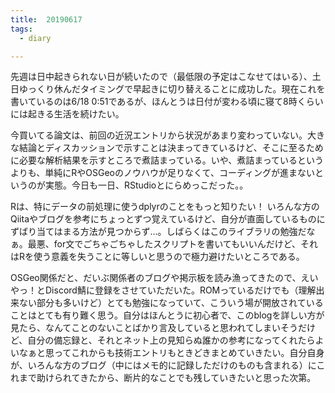 ```yaml
---
title:  20190617
tags:
  - diary

---
```


先週は日中起きられない日が続いたので（最低限の予定はこなせてはいる）、土日ゆっくり休んだタイミングで早起きに切り替えることに成功した。現在これを書いているのは6/18 0:51であるが、ほんとうは日付が変わる頃に寝て8時くらいには起きる生活を続けたい。

<!--more-->

今買いてる論文は、前回の近況エントリから状況があまり変わっていない。大きな結論とディスカッションで示すことは決まってきているけど、そこに至るために必要な解析結果を示すところで煮詰まっている。いや、煮詰まっているというよりも、単純にRやOSGeoのノウハウが足りなくて、コーディングが進まないというのが実態。今日も一日、RStudioとにらめっこだった。。

Rは、特にデータの前処理に使うdplyrのことをもっと知りたい！ いろんな方のQiitaやブログを参考にちょっとずつ覚えているけど、自分が直面しているものにずばり当てはまる方法が見つからず…。しばらくはこのライブラリの勉強だなぁ。最悪、for文でごちゃごちゃしたスクリプトを書いてもいいんだけど、それはRを使う意義を失うことに等しいと思うので極力避けたいところである。

OSGeo関係だと、だいぶ関係者のブログや掲示板を読み漁ってきたので、えいやっ！とDiscord鯖に登録をさせていただいた。ROMっているだけでも（理解出来ない部分も多いけど）とても勉強になっていて、こういう場が開放されていることはとても有り難く思う。自分はほんとうに初心者で、このblogを詳しい方が見たら、なんてことのないことばかり言及していると思われてしまいそうだけど、自分の備忘録と、それとネット上の見知らぬ誰かの参考になってくれたらよいなぁと思ってこれからも技術エントリもときどきまとめていきたい。自分自身が、いろんな方のブログ（中にはメモ的に記録しただけのものも含まれる）にこれまで助けられてきたから、断片的なことでも残していきたいと思った次第。